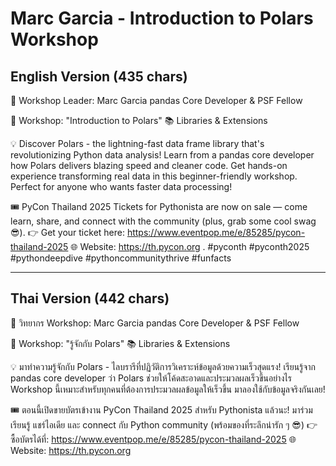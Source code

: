 # Marc Garcia - Introduction to Polars Workshop

## English Version (435 chars)

🎤 Workshop Leader: Marc Garcia
pandas Core Developer & PSF Fellow

📌 Workshop: "Introduction to Polars"
📚 Libraries & Extensions

💡 Discover Polars - the lightning-fast data frame library that's revolutionizing Python data analysis! Learn from a pandas core developer how Polars delivers blazing speed and cleaner code. Get hands-on experience transforming real data in this beginner-friendly workshop. Perfect for anyone who wants faster data processing!


🎟️ PyCon Thailand 2025 Tickets for Pythonista are now on sale — come learn, share, and connect with the community (plus, grab some cool swag 😎).
👉 Get your ticket here: https://www.eventpop.me/e/85285/pycon-thailand-2025
🌐 Website: https://th.pycon.org 
.
#pyconth #pyconth2025 #pythondeepdive #pythoncommunitythrive #funfacts

---

## Thai Version (442 chars)

🎤 วิทยากร Workshop: Marc Garcia
pandas Core Developer & PSF Fellow

📌 Workshop: "รู้จักกับ Polars"
📚 Libraries & Extensions

💡 มาทำความรู้จักกับ Polars - ไลบรารีที่ปฏิวัติการวิเคราะห์ข้อมูลด้วยความเร็วสุดแรง! เรียนรู้จาก pandas core developer ว่า Polars ช่วยให้โค้ดสะอาดและประมวลผลเร็วขึ้นอย่างไร Workshop นี้เหมาะสำหรับทุกคนที่ต้องการประมวลผลข้อมูลให้เร็วขึ้น มาลองใช้กับข้อมูลจริงกันเลย!


🎟️ ตอนนี้เปิดขายบัตรเข้างาน PyCon Thailand 2025 สำหรับ Pythonista แล้วนะ!
มาร่วมเรียนรู้ แชร์ไอเดีย และ connect กับ Python community (พร้อมของที่ระลึกน่ารัก ๆ 😎)
👉 ซื้อบัตรได้ที่: https://www.eventpop.me/e/85285/pycon-thailand-2025
🌐 Website: https://th.pycon.org